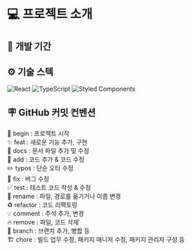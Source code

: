 # 💻 프로젝트 소개

## 🚀 개발 기간

## ⚙️ 기술 스텍
![React](https://img.shields.io/badge/React-61DAFB?style=for-the-badge&logo=react&logoColor=white)
![TypeScript](https://img.shields.io/badge/TypeScript-3178C6?style=for-the-badge&logo=typescript&logoColor=white)
![Styled Components](https://img.shields.io/badge/Styled--Components-DB7093?style=for-the-badge&logo=styled-components&logoColor=white)


## 🪧 GitHub 커밋 컨벤션
🎉 begin : 프로젝트 시작 <br>
✨ feat : 새로운 기능 추가, 구현<br>
📝 docs : 문서 파일 추가 및 수정<br>
🔧 add :  코드 추가 & 코드 수정<br>
✏️ typos : 단순 오타 수정<br>
🐛 fix : 버그 수정<br>
✅ test : 테스트 코드 작성 & 수정<br>
🚚 rename : 파일, 경로를 옮기거나 이름 변경<br>
♻️ refactor : 코드 리팩토링<br>
💡 comment : 주석 추가, 변경<br>
🔥 remove : 파일, 코드 삭제<br>
🔀 branch : 브랜치 추가, 병합 등<br>
🏗️ chore : 빌드 업무 수정, 패키지 매니저 수정, 패키지 관리자 구성 등
